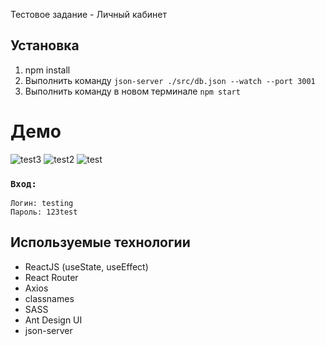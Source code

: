 Тестовое задание - Личный кабинет


## Установка

1. npm install
2. Выполнить команду `json-server ./src/db.json --watch --port 3001`
3. Выполнить команду в новом терминале `npm start`

# Демо

![test3](https://user-images.githubusercontent.com/57911146/85948280-b8fbed00-b958-11ea-8696-5114fa4c39c3.png)
![test2](https://user-images.githubusercontent.com/57911146/85948345-14c67600-b959-11ea-893d-da6d2a49cf72.png)
![test](https://user-images.githubusercontent.com/57911146/85948349-1b54ed80-b959-11ea-907c-223142d672f2.png)

### `Вход:`
    Логин: testing
    Пароль: 123test

## Используемые технологии

* ReactJS (useState, useEffect)
* React Router
* Axios
* classnames
* SASS
* Ant Design UI
* json-server
